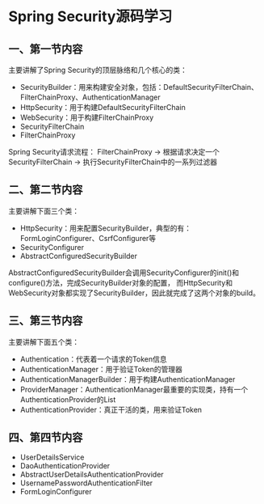 # Spring Security源码学习
## 一、第一节内容

主要讲解了Spring Security的顶层脉络和几个核心的类：

* SecurityBuilder：用来构建安全对象，包括：DefaultSecurityFilterChain、FilterChainProxy、AuthenticationManager
* HttpSecurity：用于构建DefaultSecurityFilterChain
* WebSecurity：用于构建FilterChainProxy
* SecurityFilterChain
* FilterChainProxy

Spring Security请求流程：
FilterChainProxy -> 根据请求决定一个SecurityFilterChain -> 执行SecurityFilterChain中的一系列过滤器

## 二、第二节内容

主要讲解下面三个类：

- HttpSecurity：用来配置SecurityBuilder，典型的有：FormLoginConfigurer、CsrfConfigurer等
- SecurityConfigurer
- AbstractConfiguredSecurityBuilder

AbstractConfiguredSecurityBuilder会调用SecurityConfigurer的init()和configure()方法，完成SecurityBuilder对象的配置，
而HttpSecurity和WebSecurity对象都实现了SecurityBuilder，因此就完成了这两个对象的build。

## 三、第三节内容

主要讲解下面五个类：

- Authentication：代表着一个请求的Token信息
- AuthenticationManager：用于验证Token的管理器
- AuthenticationManagerBuilder：用于构建AuthenticationManager
- ProviderManager：AuthenticationManager最重要的实现类，持有一个AuthenticationProvider的List
- AuthenticationProvider：真正干活的类，用来验证Token

## 四、第四节内容

- UserDetailsService
- DaoAuthenticationProvider
- AbstractUserDetailsAuthenticationProvider
- UsernamePasswordAuthenticationFilter
- FormLoginConfigurer